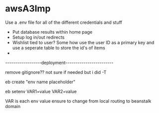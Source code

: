 # awsA3Imp

Use a .env file for all of the different credentials and stuff

- Put database results within home page
- Setup log in/out redirects
- Wishlist tied to user? Some how use the user ID as a primary key and use a seperate table to store the id's of items
- 

------------------deployment------------------------

remove gitignore?? not sure if needed but i did -T

eb create "env name placeholder"

eb setenv VAR1=value VAR2=value

VAR is each env value ensure to change from local routing to beanstalk domain
